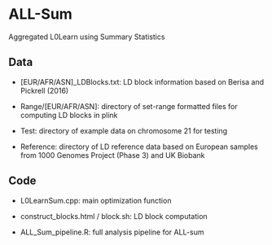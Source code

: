 # ALL-Sum
Aggregated L0Learn using Summary Statistics



## Data
- [EUR/AFR/ASN]_LDBlocks.txt: LD block information based on Berisa and Pickrell (2016)

- Range/[EUR/AFR/ASN]: directory of set-range formatted files for computing LD blocks in plink

- Test: directory of example data on chromosome 21 for testing

- Reference: directory of LD reference data based on European samples from 1000 Genomes Project (Phase 3) and UK Biobank 

## Code
- L0LearnSum.cpp: main optimization function

- construct_blocks.html / block.sh: LD block computation

- ALL_Sum_pipeline.R: full analysis pipeline for ALL-sum
